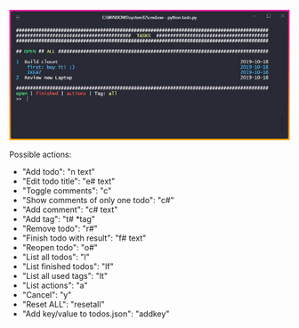 ![alt text](https://github.com/chincherpa/tasks/blob/master/screenshot.jpg)

Possible actions:
+    "Add todo": "n text"
+    "Edit todo title": "e# text"
+    "Toggle comments": "c"
+    "Show comments of only one todo": "c#"
+    "Add comment": "c# text"
+    "Add tag": "t# \*tag"
+    "Remove todo": "r#"
+    "Finish todo with result": "f# text"
+    "Reopen todo": "o#"
+    "List all todos": "l"
+    "List finished todos": "lf"
+    "List all used tags": "lt"
+    "List actions": "a"
+    "Cancel": "y"
+    "Reset ALL": "resetall"
+    "Add key/value to todos.json": "addkey"
